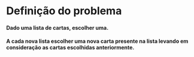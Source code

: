 Definição do problema
========================================

#### Dado uma lista de cartas, escolher uma.

#### A cada nova lista escolher uma nova carta presente na lista levando em consideração as cartas escolhidas anteriormente.

